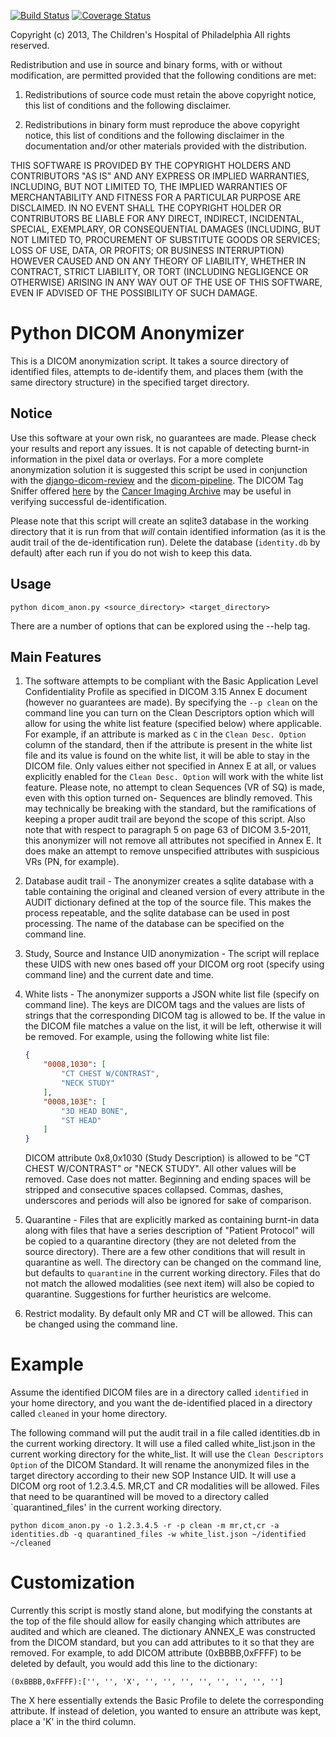 [![Build Status](https://travis-ci.org/chop-dbhi/dicom-anon.png?branch=master)](https://travis-ci.org/chop-dbhi/dicom-anon) [![Coverage Status](https://coveralls.io/repos/cbmi/dicom-anon/badge.png?branch=master)](https://coveralls.io/r/cbmi/dicom-anon?branch=master)

Copyright (c) 2013, The Children's Hospital of Philadelphia
All rights reserved.

Redistribution and use in source and binary forms, with or without modification, are permitted provided that the
following conditions are met:

1. Redistributions of source code must retain the above copyright notice, this list of conditions and the following
   disclaimer.

2. Redistributions in binary form must reproduce the above copyright notice, this list of conditions and the
   following disclaimer in the documentation and/or other materials provided with the distribution.

THIS SOFTWARE IS PROVIDED BY THE COPYRIGHT HOLDERS AND CONTRIBUTORS "AS IS" AND ANY EXPRESS OR IMPLIED WARRANTIES,
INCLUDING, BUT NOT LIMITED TO, THE IMPLIED WARRANTIES OF MERCHANTABILITY AND FITNESS FOR A PARTICULAR PURPOSE ARE
DISCLAIMED. IN NO EVENT SHALL THE COPYRIGHT HOLDER OR CONTRIBUTORS BE LIABLE FOR ANY DIRECT, INDIRECT, INCIDENTAL,
SPECIAL, EXEMPLARY, OR CONSEQUENTIAL DAMAGES (INCLUDING, BUT NOT LIMITED TO, PROCUREMENT OF SUBSTITUTE GOODS OR
SERVICES; LOSS OF USE, DATA, OR PROFITS; OR BUSINESS INTERRUPTION) HOWEVER CAUSED AND ON ANY THEORY OF LIABILITY,
WHETHER IN CONTRACT, STRICT LIABILITY, OR TORT (INCLUDING NEGLIGENCE OR OTHERWISE) ARISING IN ANY WAY OUT OF THE
USE OF THIS SOFTWARE, EVEN IF ADVISED OF THE POSSIBILITY OF SUCH DAMAGE.


# Python DICOM Anonymizer

This is a DICOM anonymization script. It takes a source directory of identified files, attempts to de-identify them, and places them (with the same directory structure) in the specified target directory.

## Notice

Use this software at your own risk, no guarantees are made. Please check your results and report any issues. It is not capable of detecting burnt-in information in the pixel data or overlays. For a more complete anonymization solution it is suggested this script be used in conjunction with the [django-dicom-review](https://github.com/cbmi/django-dicom-review) and the [dicom-pipeline](https://github.com/cbmi/dicom-pipeline). The DICOM Tag Sniffer offered [here](https://wiki.cancerimagingarchive.net/display/Public/De-identification+Knowledge+Base) by the [Cancer Imaging Archive](http://www.cancerimagingarchive.net/) may be useful in verifying successful de-identification.

Please note that this script will create an sqlite3 database in the working directory that it is run from that _will_ contain identified
information (as it is the audit trail of the de-identification run). Delete the database (`identity.db` by default) after each run if you do not wish to
keep this data.

## Usage
    python dicom_anon.py <source_directory> <target_directory>
    
There are a number of options that can be explored using the --help tag.

## Main Features
1. The software attempts to be compliant with the Basic Application Level Confidentiality Profile as specified in DICOM 3.15 Annex E document (however no guarantees are made). By specifying the `--p clean` on the command line you can turn on the Clean Descriptors option which will allow for using the white list feature (specified below) where applicable. For example, if an attribute is marked as `C` in the `Clean Desc. Option` column of the standard, then if the attribute is present in the white list file and its value is found on the white list, it will be able to stay in the DICOM file. Only values either not specified in Annex E at all, or values explicitly enabled for the `Clean Desc. Option` will work with the white list feature. Please note, no attempt to clean Sequences (VR of SQ) is made, even with this option turned on- Sequences are blindly removed. This may technically be breaking with the standard, but the ramifications of keeping a proper audit trail are beyond the scope of this script. Also note that with respect to paragraph 5 on page 63 of DICOM 3.5-2011, this anonymizer will not remove all attributes not specified in Annex E. It does make an attempt to remove unspecified attributes with suspicious VRs (PN, for example).
1. Database audit trail - The anonymizer creates a sqlite database with a table containing the original and cleaned version of every attribute in the AUDIT dictionary defined at the top of the source file. This makes the process repeatable, and the sqlite database can be used in post processing. The name of the database can be specified on the command line.
1. Study, Source and Instance UID anonymization - The script will replace these UIDS with new ones based off your DICOM org root (specify using command line) and the current date and time.
1. White lists - The anonymizer supports a JSON white list file (specify on command line). The keys are DICOM tags and the values are lists of strings that the corresponding DICOM tag is allowed to be. If the value in the DICOM file matches a value on the list, it will be left, otherwise it will be removed. For example, using the following white list file:

    ```json
    {
        "0008,1030": [
            "CT CHEST W/CONTRAST",
            "NECK STUDY"
        ],
        "0008,103E": [
            "3D HEAD BONE",
            "ST HEAD"
        ]
    }
     ```
    DICOM attribute 0x8,0x1030 (Study Description) is allowed to be "CT CHEST W/CONTRAST" or "NECK STUDY". All other values will be removed. Case does not matter. Beginning and ending spaces will be stripped and consecutive spaces collapsed. Commas, dashes, underscores and periods will also be ignored for sake of comparison.

1. Quarantine - Files that are explicitly marked as containing burnt-in data along with files that have a series description of "Patient Protocol" will be copied to a quarantine directory (they are not deleted from the source directory). There are a few other conditions that will result in quarantine as well. The directory can be changed on the command line, but defaults to `quarantine` in the current working directory. Files that do not match the allowed modalities (see next item) will also be copied to quarantine. Suggestions for further heuristics are welcome.
1. Restrict modality. By default only MR and CT will be allowed. This can be changed using the command line.


# Example
Assume the identified DICOM files are in a directory called `identified` in your home directory, and you want the de-identified placed in a directory called `cleaned` in your home directory.

The following command will put the audit trail in a file called identities.db in the current working directory. It will use a filed called white_list.json in the current working directory for the white_list. It will use the `Clean Descriptors Option` of the DICOM Standard. It will rename the anonymized files in the target directory according to their new SOP Instance UID. It will use a DICOM org root of 1.2.3.4.5. MR,CT and CR modalities will be allowed. Files that need to be quarantined will be moved to a directory called `quarantined_files' in the current working directory.

```
python dicom_anon.py -o 1.2.3.4.5 -r -p clean -m mr,ct,cr -a identities.db -q quarantined_files -w white_list.json ~/identified ~/cleaned 
```

# Customization
Currently this script is mostly stand alone, but modifying the constants at the top of the file should allow for easily changing which attributes are audited and which are cleaned. The dictionary ANNEX_E was constructed from the DICOM standard, but you can add attributes to it so that they are removed. For example, to add DICOM attribute (0xBBBB,0xFFFF) to be deleted by default, you would add this line to the dictionary:

```
(0xBBBB,0xFFFF):['', '', 'X', '', '', '', '', '', '', '', '']
```

The X here essentially extends the Basic Profile to delete the corresponding attribute. If instead of deletion, you wanted to ensure an attribute was kept, place a 'K' in the third column.

